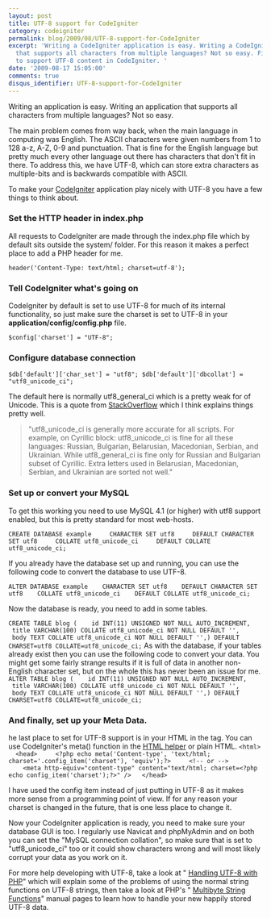 ```yaml
---
layout: post
title: UTF-8 support for CodeIgniter
category: codeigniter
permalink: blog/2009/08/UTF-8-support-for-CodeIgniter
excerpt: 'Writing a CodeIgniter application is easy. Writing a CodeIgniter application
  that supports all characters from multiple languages? Not so easy. Find out how
  to support UTF-8 content in CodeIgniter. '
date: '2009-08-17 15:05:00'
comments: true
disqus_identifier: UTF-8-support-for-CodeIgniter
---
```


Writing an application is easy. Writing an application that supports all characters from multiple languages? Not so easy.

The main problem comes from way back, when the main language in computing was English. The ASCII characters were given numbers from 1 to 128 a-z, A-Z, 0-9 and punctuation. That is fine for the English language but pretty much every other language out there has characters that don't fit in there. To address this, we have UTF-8, which can store extra characters as multiple-bits and is backwards compatible with ASCII.

To make your [CodeIgniter](http://codeigniter.com/ "CodeIgniter - PHP MVC Framework") application play nicely with UTF-8 you have a few things to think about.

### Set the HTTP header in index.php

All requests to CodeIgniter are made through the index.php file which by default sits outside the system/ folder. For this reason it makes a perfect place to add a PHP header for me.

`header('Content-Type: text/html; charset=utf-8');`

### Tell CodeIgniter what's going on

CodeIgniter by default is set to use UTF-8 for much of its internal functionality, so just make sure the charset is set to UTF-8 in your **application/config/config.php** file.

` $config['charset'] = "UTF-8"; `

### Configure database connection

` $db['default']['char_set'] = "utf8"; $db['default']['dbcollat'] = "utf8_unicode_ci"; `

The default here is normally utf8\_general\_ci which is a pretty weak for of Unicode. This is a quote from [StackOverflow](http://stackoverflow.com/questions/1036454/what-are-the-diffrences-between-utf8generalci-and-utf8unicodeci) which I think explains things pretty well.

> "utf8\_unicode\_ci is generally more accurate for all scripts. For example, on Cyrillic block: utf8\_unicode\_ci is fine for all these languages: Russian, Bulgarian, Belarusian, Macedonian, Serbian, and Ukrainian. While utf8\_general\_ci is fine only for Russian and Bulgarian subset of Cyrillic. Extra letters used in Belarusian, Macedonian, Serbian, and Ukrainian are sorted not well."
### Set up or convert your MySQL

To get this working you need to use MySQL 4.1 (or higher) with utf8 support enabled, but this is pretty standard for most web-hosts.

` CREATE DATABASE example     CHARACTER SET utf8     DEFAULT CHARACTER SET utf8     COLLATE utf8_unicode_ci     DEFAULT COLLATE utf8_unicode_ci; `

If you already have the database set up and running, you can use the following code to convert the database to use UTF-8.

` ALTER DATABASE example    CHARACTER SET utf8    DEFAULT CHARACTER SET utf8    COLLATE utf8_unicode_ci    DEFAULT COLLATE utf8_unicode_ci; `

Now the database is ready, you need to add in some tables.

` CREATE TABLE blog (    id INT(11) UNSIGNED NOT NULL AUTO_INCREMENT,    title VARCHAR(100) COLLATE utf8_unicode_ci NOT NULL DEFAULT '',    body TEXT COLLATE utf8_unicode_ci NOT NULL DEFAULT '',) DEFAULT CHARSET=utf8 COLLATE=utf8_unicode_ci; ` As with the database, if your tables already exist then you can use the following code to convert your data. You might get some fairly strange results if it is full of data in another non-English character set, but on the whole this has never been an issue for me. ` ALTER TABLE blog (    id INT(11) UNSIGNED NOT NULL AUTO_INCREMENT,    title VARCHAR(100) COLLATE utf8_unicode_ci NOT NULL DEFAULT '',    body TEXT COLLATE utf8_unicode_ci NOT NULL DEFAULT '',) DEFAULT CHARSET=utf8 COLLATE=utf8_unicode_ci; `

### And finally, set up your Meta Data.

he last place to set for UTF-8 support is in your HTML in the <head> tag. You can use CodeIgniter's meta() function in the [HTML helper](http://codeigniter.com/user_guide/helpers/html_helper.html "CodeIgniter User Guide: HTML Helper") or plain HTML. ` <html>   <head>     <?php echo meta('Content-type', 'text/html; charset='.config_item('charset'), 'equiv');?>     <!-- or -->     <meta http-equiv="content-type" content="text/html; charset=<?php echo config_item('charset');?>" />   </head> `

I have used the config item instead of just putting in UTF-8 as it makes more sense from a programming point of view. If for any reason your charset is changed in the future, that is one less place to change it.

Now your CodeIgniter application is ready, you need to make sure your database GUI is too. I regularly use Navicat and phpMyAdmin and on both you can set the "MySQL connection collation", so make sure that is set to "utf8\_unicode\_ci" too or it could show characters wrong and will most likely corrupt your data as you work on it.

For more help developing with UTF-8, take a look at " [Handling UTF-8 with PHP](http://www.phpwact.org/php/i18n/utf-8)" which will explain some of the problems of using the normal string functions on UTF-8 strings, then take a look at PHP's " [Multibyte String Functions](http://uk3.php.net/manual/en/ref.mbstring.php)" manual pages to learn how to handle your new happily stored UTF-8 data.

